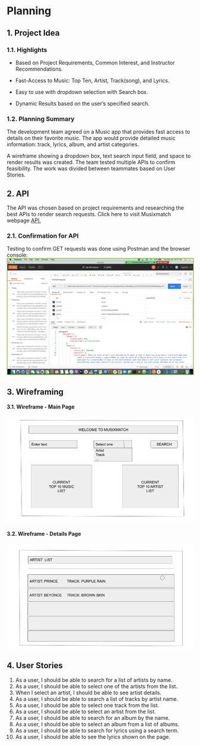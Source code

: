 # Planning

## 1. Project Idea

### 1.1. Highlights

- Based on Project Requirements, Common Interest, and Instructor
  Recommendations.
- Fast-Access to Music: Top Ten, Artist, Track(song), and Lyrics.

- Easy to use with dropdown selection with Search box.

- Dynamic Results based on the user’s specified search.

### 1.2. Planning Summary

The development team agreed on a Music app that provides fast access to details on their favorite music. The app would provide detailed music information: track, lyrics, album, and artist categories.

A wireframe showing a dropdown box, text search input field, and space to render results was created. The team tested multiple APIs to confirm feasibility. The work was divided between teammates based on User Stories.

## 2. API

The API was chosen based on project requirements and researching the best APIs to render search requests.
Click here to visit Musixmatch webpage [API.](https://developer.musixmatch.com/)

### 2.1. Confirmation for API

Testing to confirm GET requests was done using Postman and the browser console:
![Postman Testing](../images/Postman.png)

## 3. Wireframing

#### 3.1. Wireframe - Main Page

![Wireframes](../images/REACT_JS_MUSIXMATCH_MAIN.png)

#### 3.2. Wireframe - Details Page

![Wireframes](../images/REACT_JS_MUSIXMATCH_DETAIL.png)

## 4. User Stories

1. As a user, I should be able to search for a list of artists by name.
2. As a user, I should be able to select one of the artists from the list.
3. When I select an artist, I should be able to see artist details.
4. As a user, I should be able to search a list of tracks by artist name.
5. As a user, I should be able to select one track from the list.
6. As a user, I should be able to select an artist from the list.
7. As a user, I should be able to search for an album by the name.
8. As a user, I should be able to select an album from a list of albums.
9. As a user, I should be able to search for lyrics using a search term.
10. As a user, I should be able to see the lyrics shown on the page.
